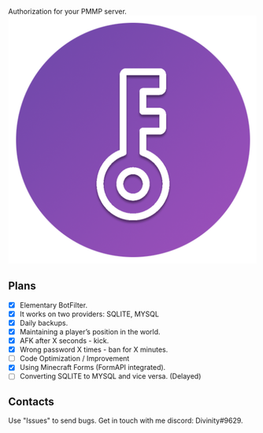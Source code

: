 Authorization for your PMMP server.
<br>
![logo_512](https://github.com/DeadZeta/RAuth/blob/master/icon512.png)
## Plans
- [X] Elementary BotFilter.
- [X] It works on two providers: SQLITE, MYSQL
- [X] Daily backups.
- [X] Maintaining a player’s position in the world.
- [X] AFK after X seconds - kick.
- [X] Wrong password X times - ban for X minutes.
- [ ] Code Optimization / Improvement
- [X] Using Minecraft Forms (FormAPI integrated).
- [ ] Converting SQLITE to MYSQL and vice versa. (Delayed)
## Contacts
Use "Issues" to send bugs. Get in touch with me discord: Divinity#9629.
